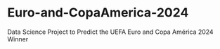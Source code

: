 # Euro-and-CopaAmerica-2024
Data Science Project to Predict the UEFA Euro and Copa América 2024 Winner
